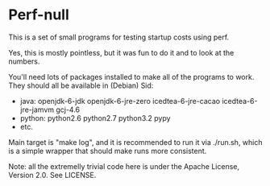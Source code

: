 # Perf-null

This is a set of small programs for testing startup costs using perf.

Yes, this is mostly pointless, but it was fun to do it and to look at
the numbers.

You'll need lots of packages installed to make all of the programs to
work. They should all be available in (Debian) Sid:

- java: openjdk-6-jdk openjdk-6-jre-zero icedtea-6-jre-cacao icedtea-6-jre-jamvm gcj-4.6
- python: python2.6 python2.7 python3.2 pypy
- etc.

Main target is "make log", and it is recommended to run it via
./run.sh, which is a simple wrapper that should make runs more
consistent.

Note: all the extremelly trivial code here is under the Apache
License, Version 2.0. See LICENSE.
